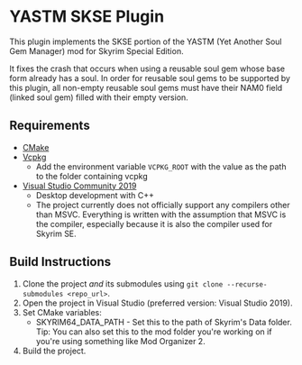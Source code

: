 # YASTM SKSE Plugin

This plugin implements the SKSE portion of the YASTM (Yet Another Soul Gem
Manager) mod for Skyrim Special Edition.

It fixes the crash that occurs when using a reusable soul gem whose base form 
already has a soul. In order for reusable soul gems to be supported by this 
plugin, all non-empty reusable soul gems must have their NAM0 field (linked soul 
gem) filled with their empty version.

## Requirements
* [CMake](https://cmake.org/)
* [Vcpkg](https://github.com/microsoft/vcpkg)
	* Add the environment variable `VCPKG_ROOT` with the value as the path to the
	  folder containing vcpkg
* [Visual Studio Community 2019](https://visualstudio.microsoft.com/)
	* Desktop development with C++
	* The project currently does not officially support any compilers other than 
	  MSVC. Everything is written with the assumption that MSVC is the compiler, 
	  especially because it is also the compiler used for Skyrim SE.

## Build Instructions

1. Clone the project _and_ its submodules using 
   `git clone --recurse-submodules <repo_url>`.
2. Open the project in Visual Studio (preferred version: Visual Studio 2019).
2. Set CMake variables:
   * SKYRIM64_DATA_PATH - Set this to the path of Skyrim's Data folder. 
     Tip: You can also set this to the mod folder you're working on if you're
	 using something like Mod Organizer 2.
3. Build the project.
